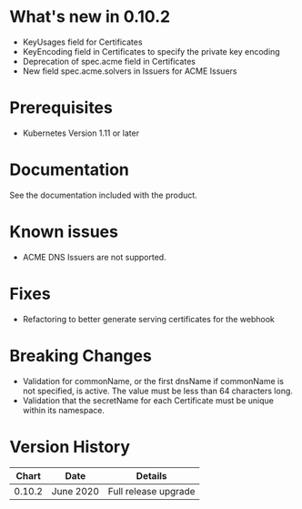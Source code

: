 # What's new in 0.10.2
* KeyUsages field for Certificates
* KeyEncoding field in Certificates to specify the private key encoding
* Deprecation of spec.acme field in Certificates
* New field spec.acme.solvers in Issuers for ACME Issuers

# Prerequisites
* Kubernetes Version 1.11 or later

# Documentation
See the documentation included with the product.

# Known issues
* ACME DNS Issuers are not supported.

# Fixes
* Refactoring to better generate serving certificates for the webhook

# Breaking Changes
* Validation for commonName, or the first dnsName if commonName is not specified, is active. The value must be less than 64 characters long.
* Validation that the secretName for each Certificate must be unique within its namespace.

# Version History
| Chart   | Date               | Details                           |
| ------- | ------------------ | --------------------------------- |
| 0.10.2  | June 2020      | Full release upgrade              |
